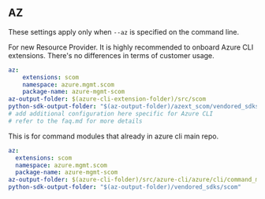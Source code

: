 ## AZ

These settings apply only when `--az` is specified on the command line.

For new Resource Provider. It is highly recommended to onboard Azure CLI extensions. There's no differences in terms of customer usage. 

``` yaml $(az) && $(target-mode) != 'core'
az:
    extensions: scom
    namespace: azure.mgmt.scom
    package-name: azure-mgmt-scom
az-output-folder: $(azure-cli-extension-folder)/src/scom
python-sdk-output-folder: "$(az-output-folder)/azext_scom/vendored_sdks/scom"
# add additional configuration here specific for Azure CLI
# refer to the faq.md for more details
```



This is for command modules that already in azure cli main repo. 
``` yaml $(az) && $(target-mode) == 'core'
az:
  extensions: scom
  namespace: azure.mgmt.scom
  package-name: azure-mgmt-scom
az-output-folder: $(azure-cli-folder)/src/azure-cli/azure/cli/command_modules/scom
python-sdk-output-folder: "$(az-output-folder)/vendored_sdks/scom"
``` 